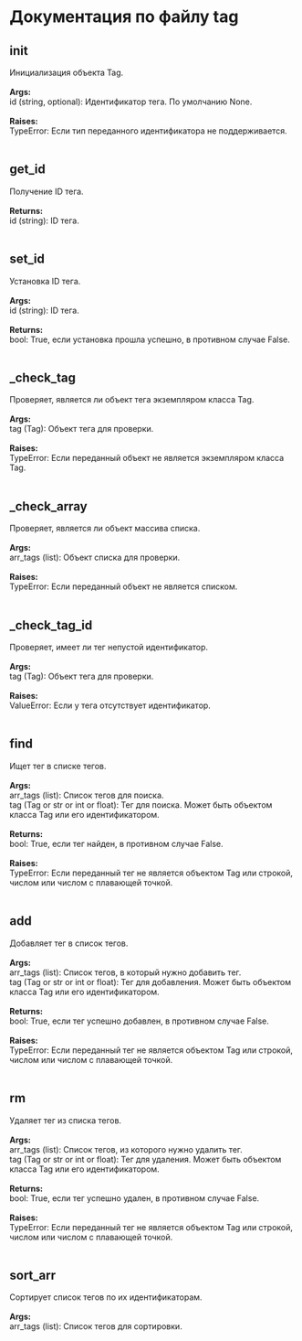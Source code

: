 # Документация по файлу tag

## __init__<br>
Инициализация объекта Tag.<br>
<br>
**Args:**<br>
id (string, optional): Идентификатор тега. По умолчанию None.<br>
<br>
**Raises:**<br>
TypeError: Если тип переданного идентификатора не поддерживается.<br>
<br>
## get_id<br>
Получение ID тега.<br>
<br>
**Returns:**<br>
id (string): ID тега.<br>
<br>
## set_id<br>
Установка ID тега.<br>
<br>
**Args:**<br>
id (string): ID тега.<br>
<br>
**Returns:**<br>
bool: True, если установка прошла успешно, в противном случае False.<br>
<br>
## _check_tag<br>
Проверяет, является ли объект тега экземпляром класса Tag.<br>
<br>
**Args:**<br>
tag (Tag): Объект тега для проверки.<br>
<br>
**Raises:**<br>
TypeError: Если переданный объект не является экземпляром класса Tag.<br>
<br>
## _check_array<br>
Проверяет, является ли объект массива списка.<br>
<br>
**Args:**<br>
arr_tags (list): Объект списка для проверки.<br>
<br>
**Raises:**<br>
TypeError: Если переданный объект не является списком.<br>
<br>
## _check_tag_id<br>
Проверяет, имеет ли тег непустой идентификатор.<br>
<br>
**Args:**<br>
tag (Tag): Объект тега для проверки.<br>
<br>
**Raises:**<br>
ValueError: Если у тега отсутствует идентификатор.<br>
<br>
## find<br>
Ищет тег в списке тегов.<br>
<br>
**Args:**<br>
arr_tags (list): Список тегов для поиска.<br>
tag (Tag or str or int or float): Тег для поиска. Может быть объектом класса Tag или его идентификатором.<br>
<br>
**Returns:**<br>
bool: True, если тег найден, в противном случае False.<br>
<br>
**Raises:**<br>
TypeError: Если переданный тег не является объектом Tag или строкой, числом или числом с плавающей точкой.<br>
<br>
## add<br>
Добавляет тег в список тегов.<br>
<br>
**Args:**<br>
arr_tags (list): Список тегов, в который нужно добавить тег.<br>
tag (Tag or str or int or float): Тег для добавления. Может быть объектом класса Tag или его идентификатором.<br>
<br>
**Returns:**<br>
bool: True, если тег успешно добавлен, в противном случае False.<br>
<br>
**Raises:**<br>
TypeError: Если переданный тег не является объектом Tag или строкой, числом или числом с плавающей точкой.<br>
<br>
## rm<br>
Удаляет тег из списка тегов.<br>
<br>
**Args:**<br>
arr_tags (list): Список тегов, из которого нужно удалить тег.<br>
tag (Tag or str or int or float): Тег для удаления. Может быть объектом класса Tag или его идентификатором.<br>
<br>
**Returns:**<br>
bool: True, если тег успешно удален, в противном случае False.<br>
<br>
**Raises:**<br>
TypeError: Если переданный тег не является объектом Tag или строкой, числом или числом с плавающей точкой.<br>
<br>
## sort_arr<br>
Сортирует список тегов по их идентификаторам.<br>
<br>
**Args:**<br>
arr_tags (list): Список тегов для сортировки.<br>
<br>
